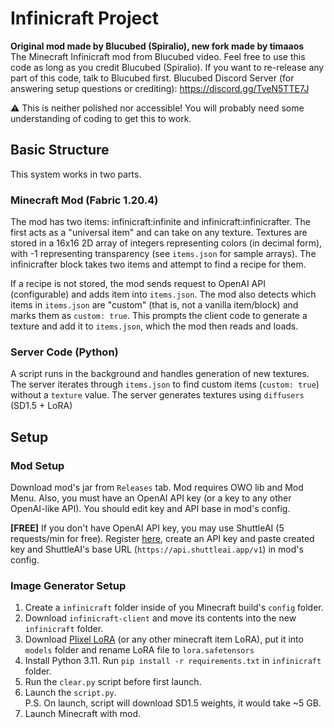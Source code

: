 # Infinicraft Project
**Original mod made by Blucubed (Spiralio), new fork made by timaaos**  
The Minecraft Infinicraft mod from Blucubed video. Feel free to use this code as long as you credit Blucubed (Spiralio). If you want to re-release any part of this code, talk to Blucubed first.
Blucubed Discord Server (for answering setup questions or crediting): https://discord.gg/TveN5TTE7J  
  
⚠️ This is neither polished nor accessible! You will probably need some understanding of coding to get this to work.   
  
## Basic Structure
This system works in two parts.

### Minecraft Mod (Fabric 1.20.4)
The mod has two items: infinicraft:infinite and infinicraft:infinicrafter. The first acts as a "universal item" and can take on any texture. Textures are stored in a 16x16 2D array of integers representing colors (in decimal form), with -1 representing transparency (see `items.json` for sample arrays). The infinicrafter block takes two items and attempt to find a recipe for them.

If a recipe is not stored, the mod sends request to OpenAI API (configurable) and adds item into `items.json`. The mod also detects which items in `items.json` are "custom" (that is, not a vanilla item/block) and marks them as `custom: true`. This prompts the client code to generate a texture and add it to `items.json`, which the mod then reads and loads.

### Server Code (Python)
A script runs in the background and handles generation of new textures.  
The server iterates through `items.json` to find custom items (`custom: true`) without a `texture` value. The server generates textures using `diffusers` (SD1.5 + LoRA)

## Setup

### Mod Setup
Download mod's jar from `Releases` tab. Mod requires OWO lib and Mod Menu. Also, you must have an OpenAI API key (or a key to any other OpenAI-like API). You should edit key and API base in mod's config.  
  
**[FREE]** If you don't have OpenAI API key, you may use ShuttleAI (5 requests/min for free). Register [here](https://shuttleai.app/), create an API key and paste created key and ShuttleAI's base URL (`https://api.shuttleai.app/v1`) in mod's config.  
### Image Generator Setup
1. Create a `infinicraft` folder inside of you Minecraft build's `config` folder. 
2. Download `infinicraft-client` and move its contents into the new `infinicraft` folder. 
3. Download [Plixel LoRA](https://civitai.com/models/102368/plixel-minecraft) (or any other minecraft item LoRA), put it into `models` folder and rename LoRA file to `lora.safetensors` 
4. Install Python 3.11. Run `pip install -r requirements.txt` in `infinicraft` folder.  
5. Run the `clear.py` script before first launch.
6. Launch the `script.py`.  
P.S. On launch, script will download SD1.5 weights, it would take ~5 GB.
7. Launch Minecraft with mod.
